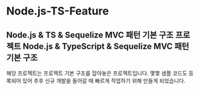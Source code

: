 # Node.js-TS-Feature
Node.js &amp; TS &amp; Sequelize MVC 패턴 기본 구조 프로젝트
Node.js & TypeScript & Sequelize MVC 패턴 기본 구조
-------------

해당 프로젝트는 프로젝트 기본 구조를 잡아놓은 프로젝트입니다.
몇몇 샘플 코드도 등록되어 있어 추후 신규 개발을 들어갈 때 빠르게 작업하기 위해 만들게 되었습니다.
